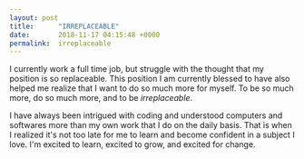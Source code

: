 ```yaml
---
layout: post
title:      "IRREPLACEABLE"
date:       2018-11-17 04:15:48 +0000
permalink:  irreplaceable
---
```




I currently work a full time job, but struggle with the thought that my position is so replaceable. This position I am currently blessed to have also helped me realize that I want to do so much more for myself. To be so much more, do so much more, and to be *irreplaceable*. 

I have always been intrigued with coding and understood computers and softwares more than my own work that I do on the daily basis. That is when I realized it's not too late for me to learn and become confident in a subject I love. 
I'm excited to learn, excited to grow, and excited for change. 



